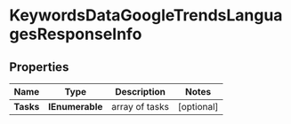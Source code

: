 # KeywordsDataGoogleTrendsLanguagesResponseInfo


## Properties

| Name | Type | Description | Notes |
|------------ | ------------- | ------------- | -------------|
**Tasks** | **IEnumerable<KeywordsDataGoogleTrendsLanguagesTaskInfo>** | array of tasks |[optional]|